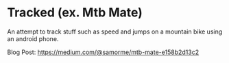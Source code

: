 # Tracked (ex. Mtb Mate)

An attempt to track stuff such as speed and jumps on a mountain bike using an android phone.

Blog Post: https://medium.com/@samorme/mtb-mate-e158b2d13c2
